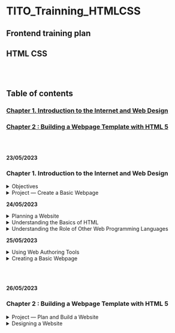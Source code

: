 # TITO_Trainning_HTMLCSS

## Frontend training plan
## HTML CSS

<br></br>
## Table of contents

### [Chapter 1. Introduction to the Internet and Web Design]()

### [Chapter 2 : Building a Webpage Template with HTML 5]()

<br></br>

__23/05/2023__

### Chapter 1. Introduction to the Internet and Web Design

<details>
<summary>Objectives</summary>

• Define the Internet and associated key terms
• Recognize Internet protocols
• Discuss web browsers and identify their main features
• Describe the types and purposes of websites
• Plan a website for a target audience
• Define a wireframe and a site map
• Explain how websites use graphics,navigation tools, typography, and color
• Design for accessibility
• Design for multiplatform display
• Define Hypertext Markup Language (HTML) and HTML elements
• Recognize HTML versions and web programming languages
• Identify web authoring tools
• Download and use a web authoring tool
• Create and view a basic HTML webpage

</details>


<details>

<summary>Project — Create a Basic Webpage</summary>

<details>
<summary>Roadmap</summary>

1. __RUN__ a __text editor__ and __create__ a __blank document__.
2. __Enter html tags__ in the document.
3. __Add text__ to the webpage.
4. __Save__ the __webpage__ as an HTML document.
5. __View__ the __webpage__ in a browser.

</details>
</details>




__24/05/2023__



<details>

<summary>Planning a Website</summary>


<details>
<summary>Purpose of the Website</summary>

- Each purpose demands a different type of website and design. 

- Example : 

> 1.The purpose of a website is to serve as an online store, the website should allow easy access to product information, reviews, and e-commerce tools.

> 2.The purpose of the website is to build a company’s reputation, the website should feature articles about the company, its employees, and its products and integrate with social media sites such as Facebook.

</details>



<details>
<summary>Target Audience</summary>

- You should understand the people who will use the website

- Knowing the makeup of your target audience — including age, gender general demographic background, and level of computer literacy — helps you design a website appropriate for them.


</details>



<details>
<summary>Multiplatform Display</summary>

__How do I consistently reach the people in my target audience when they are using so many difference devices?__

>  The solution is to use responsive design, which allows you to create one website that provides an optimal viewing experience across a range of devices. The website itself responds and adapts to the size of screen on the visitor’s device. 

</details>





<details>
<summary>Wireframe</summary>

<img src="./Wireframe.png">

__What tools can I use to create a wireframe?__

>You can use one of several free tools to create a wireframe, including Pencil Project, Mockplus, and Wireframe CC. You can also use drawing tools in Microsoft Word or PowerPoint or a pen and paper.
</details>





<details>
<summary>Site Map</summary>

- Shows the structure of a website

</details>




<details>
<summary>Graphics</summary>


- Add visual appeal to a webpage and enhance the visitor’s perception of your products and services.


</details>



<details>
<summary>Navigation</summary>

- The navigation of your website should be clear and concise.
- The navigation area should be prominent and easy to use. 
- Incorporating a search box near the navigation area provides another avenue for customers to find the item they want.


</details>


<details>
<summary>Typography</summary>

- The use of effective typography, or fonts and font styles, enhances the visual appeal of a website. 
- Above all, the text must be legible or the website is useless. 
- Typography also should promote the purpose and goal of the website.

<img src="./Typography.png">

</details>



<details>
<summary>Color</summary>

- Select a limited number of coordinated colors that help promote your purpose and brand.
- The combination of colors, also called a color scheme, contributes to the appeal and legibility of the website.
- Font and background colors must provide high color contrast for readability, so use dark text on a light background or light text on a dark background. 
<img src="color.png">

</details>



<details>
<summary>Accessibility</summary>

- The mission of the W3C is “to lead the World Wide Web to its full potential by developing protocols and guidelines that ensure the long-term growth of the Web.” Information about the membership process is available at www.w3.org /consortium/membership.

</details>






<details>
<summary>Accessibility Standards for Webpage Developers</summary>

- According to the W3C, the goal of the web is to be accessible to all people, including those with a disability that limits their ability to perform computer tasks. 
- Anyone who wants to use the web must have content that incorporates the principles as follows:

+ __Perceivable:__ Information and user interface components must be presentable to users in ways they can perceive. Users must be able to perceive the information being presented. (It cannot be invisible to any of their senses.)Operable: User interface components and navigation must be operable. Users must be able to operate the interface. (The interface cannot require interaction that a user cannot perform.)


+ __Understandable:__ Information and the operation of the user interface must be understandable. Users must be able to understand the information as well as the operation of the user interface. (The content or operation cannot be beyond their understanding.)

+ __Robust:__ Content must be robust enough that it can be interpreted reliably by a wide variety of user agents, including assistivetechnologies. Users must be able to access the content as technologies advance. (As technologies and user agents evolve, the content should remain accessible.)


</details>


<details>
<summary>Planning Checklist</summary>

<img src="Planning Checklist.png">
</details>


</details>



<details>
<summary>Understanding the Basics of HTML</summary>


<details>
<summary>HTML Elements and Attributes</summary>


<img src="HTML Elements and Attributes.png">

- What does the hr in <hr> mean?

> Prior to HTML 5, the hr meant horizontal rule or reference. It is now called a thematic break and is used to distinguish between various topics on a single webpage.

<img src="1-22.png">
<img src="1-23.png">

</details>


<details>
<summary>Technologies Related to HTML</summary>

- XML — The W3C introduced XML (Extensible Markup Language) in 1998 to exchange and transport data. It does not replace HTML, but rather, can work with HTML by transporting web data obtained through an HTML webpage.
- XHTML — XHTML (Extensible Hypertext Markup Language) is a rewritten version of HTML using XML and was developed in 2000. Its syntax rules are more strict than HTML. It was created to work with XML-based user agents.


</details>


</details>

<details>
<summary>Understanding the Role of Other Web Programming Languages</summary>

<details>
<summary>JavaScript</summary>

- _JavaScript_ is a popular scripting language used to create interactivity within a web browser. Common uses for JavaScript include creating popup windows and alert messages, displaying the current date, and validating form data. JavaScript is a client-side scripting language, which means that the browser processes it on the client computer. JavaScript fles are typically named script with an .js fle extension. 
> JavaScript fles are referenced within an HTML fle through the use of a script element, as in <script src="script.js"></script>.  Reference to this fle is typically placed above the closing body tag. 

</details>

<details>
<summary>jQuery</summary>

- _jQuery_ is a library of JavaScript programs designed for easy integration onto a webpage. jQuery makes it easy for web developers to add JavaScript to a webpage. The JS Foundation, formerly known as the jQuery Foundation, (https://js.foundation) is a community of web developers that work together to create JavaScript ecosystem projects. Their mission is to “drive broad adoption and ongoing development of key JavaScript solutions and related technologies.” 

</details>

<details>
<summary>PHP</summary>

- PHP (Hypertext Preprocessor) is an open-source scripting language often used for common tasks such as writing to or querying a database located on a central server. PHP is a  server-side scripting language, which means that the PHP script is processed at the server. The result of the PHP script is often an HTML webpage that is sent back to the client. Pages that contain PHP scripts must have fle names that end with the fle extension .php.

</details>

<details>
<summary>ASP</summary>

- ASP (Active Server Pages) is a server-side scripting technology from Microsoft used to accomplish many of the same server-side processing tasks as PHP. Pages that contain ASP scripts must have fle names that end with the fle extension .asp.

</details>

</details>


__25/05/2023__


<details>
<summary>Using Web Authoring Tools</summary>


- Online Code Editors :

+ _Plunker_
+ _CodePen_

</details>

<details>
<summary>Creating a Basic Webpage</summary>

<img src="1-31.png">

- __Do I have to indent certain lines of HTML code?__
_Indenting lines of code is not required, but it helps improve the readability of the webpage. In Figure 1–31, Lines 4 and 5 are indented to clearly show the elements contained in the <head> and </head> tags. If the code included elements between the <body> and </body> tags, those lines could also be indented to make them easier to read. Using indents is a good web design practice._


</details>

<br></br>

__26/05/2023__

### Chapter 2 : Building a Webpage Template with HTML 5

<details>
<summary>Project — Plan and Build a Website</summary>

<details>
<summary>Roadmap</summary>

1. Create website folders to organize files.
2. Create a template.
3. Enter html 5 semantic elements in the document.
4. Add comments and content to the document.
5. Validate the document.
6. Create and view the home page


</details>


</details>







<details>
<summary>Designing a Website</summary>

- Forward Fitness Club Website Plan:
1. _Purpose of the Website_ : To promote fitness services and gain new clients. The Forward Fitness Club mission: to facilitate a healthy lifestyle and help our clients meet their fitness and nutrition goals.

2. _Target Audience_ : Forward Fitness Club customers are adults between the ages of 18 and 50 within the local community.

3. _Multiplatform Display_ : Forward Fitness Club recognizes the growth in smartphone and tablet usage and wants a single website that provides an optimal viewing experience regardless of whether visitors are using a desktop laptop, tablet, or smartphone.

4. _Wireframe and Site Map_ : The initial website will consist of five webpages arranged in a hierarchal structure with links to the home page on every page. Each webpage will include a header area, navigation area, main content area, and footer area.

5. _Graphics_ : Forward Fitness Club wants to display its fitness equipment and logo to help with local branding. Photos of the facility, members, and staff will increase visual appeal.

6. _Color_ : Forward Fitness Club wants to use black and white as the primary colors for a clean, sophisticated look.

7. _Typography_ : To make the content easy to read, the website will use a serif font style for paragraphs, 
lists, and other body content, while providing contrast by using a sans serif font style for 
navigation links and headings.

8. _Accessibility_ : Standard accessibility attributes, such as alternative text for graphics, will be used to address accessibility



<details>
<summary>Site Map</summary>

- _Home page_: Introduces the fitness center and its mission statement

- _About Us page_: Showcases the facility’s equipment and services
- _Classes page_: Includes a schedule of available group training and fitness classes
- _Nutrition page_: Provides nutrition tips and simple meal plans
- _Contact Us page_: Provides a phone number, email address, physical address, and form for potential clients to request additional information about the fitness center’s services

<img src="./img/chapter2/Site Map.png">

</details>

<details>
<summary>Wireframe</summary>


<img src="./img/chapter2/wireframe.png">

__- What is the difference between a site map and a wireframe?__
>A site map lists all the webpages in a website that a user can access. It clearly identifies the number of pages in the website and shows how each page is linked to other pages. You can create a site map as an outline in a word processing document or as an image using flowcharting or graphics software. 
>In contrast, a wireframe shows the visual layout of the webpage to indicate where elements should appear such as the logo, search box, navigation bar, main content, and footer. You typically use graphics software to create a wireframe.

</details>

<details>
<summary>File Management</summary>

fitness -> main website folder     
├───css     |
├───images  |  -> website subfolders
├───media   |
└───scripts |

</details>

</details>